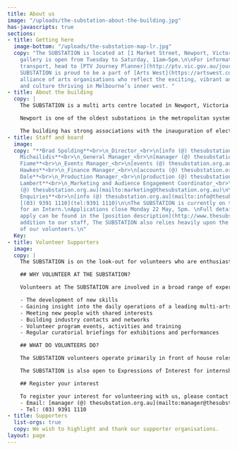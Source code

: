 ```yaml
---
title: About us
image: "/uploads/the-substation-about-the-building.jpg"
has-javascripts: true
sections:
- title: Getting here
  image-bottom: "/uploads/the-substation-map-lr.jpg"
  copy: "The SUBSTATION is located at [1 Market Street, Newport, Victoria 3015](https://goo.gl/maps/WG1MkodsgHP2).\n\nOur
    gallery is open from Tuesday to Saturday, 11am–5pm.\n\nFor information on public
    transport, head to [PTV Journey Planner](http://ptv.vic.gov.au/journey#jpsearch%5Baction%5D=showPlanner).\n\nThe
    SUBSTATION is proud to be a part of [Arts West](https://artswest.com.au/), a unique
    alliance of arts organisations who reflect the exciting, vibrant and diverse arts
    and culture thriving in Melbourne’s inner west. "
- title: About the building
  copy: |
    The SUBSTATION is a multi arts centre located in Newport, Victoria. One of Melbourne’s newest arts venues, the building houses the biggest visual arts gallery in the Western Suburbs of Melbourne, a dance studio and a large-scale multi-purpose performance space. The SUBSTATION is a one of a kind arts venue in Victoria in that its architecture and spaces invite artists to work across art form and scale. The SUBSTATION aims to engage with artists to introduce new audiences to new artists and artistic work. We invite artists to utilise our unique spaces in the development and staging of work that responds to ideas that are relevant to our place in Melbourne, Australia and the world.

    Newport is one of the oldest substations in the metropolitan systems, and also one of the largest, comparable to the North Fitzroy substation and slightly smaller than the Newmarket substation. It displays an exceptionally high level of integrity not seen in any other extant examples of this substation design, and although much of the original equipment has been removed or vandalised, the building is highly demonstrative of early twentieth century power generating practices. The building has strong visual and functional associations with the nearby Newport railway workshops, established in 1882.

    The building has strong associations with the inauguration of electric services, due to its construction during the first phase of the scheme. It is also important for its associations with the engineering firm Merz and MacLellan, who designed the electrification scheme as well as the early substations in association with the VR Way and Works Branch. Its construction by the Victorian Railways sets the building apart from contemporary Railways structures built under contract.
- title: Staff and board
  image: 
  copy: "**Brad Spolding**<br>\n_Director_<br>\n[info (@) thesubstation.org.au](mailto:info@thesubstation.org.au)\n\n**Kali
    Michailidis**<br>\n_General Manager_<br>\n[manager (@) thesubstation.org.au](mailto:manager@thesubstation.org.au)\n\n**Marisa
    Fiume**<br>\n_Events Manager_<br>\n[events (@) thesubstation.org.au](mailto:events@thesubstation.org.au)\n\n**Jon
    Hawkes**<br>\n_Finance Manager_<br>\n[accounts (@) thesubstation.org.au](mailto:accounts@thesubstation.org.au)\n\n**Jamie
    Dale**<br>\n_Production Manager_<br>\n[production (@) thesubstation.org.au](mailto:production@thesubstation.org.au)\n\n**Carolyn
    Lambert**<br>\n_Marketing and Audience Engagement Coordinator_<br>\n[marketing
    (@) thesubstation.org.au](mailto:marketing@thesubstation.org.au)\n\n**General
    Enquiries**<br>\n[info (@) thesubstation.org.au](mailto:info@thesubstation.org.au)<br>\nT:
    [(03) 9391 1110](tel:9391 1110)\n\nThe SUBSTATION is currently on the look out
    for an Intern.\nApplications close Monday 22 May, 5pm. \nFull details on how to
    apply can be found in the [position description](http://www.thesubstation.org.au/uploads/Intern-Position-Description-–-The-SUBSTATION.pdf)\n\nIn
    addition to our staff, The SUBSTATION also relies heavily upon the tireless efforts
    of our volunteers.\n"
  Key: 
- title: Volunteer Supporters
  image: 
  copy: |
    The SUBSTATION is on the look-out for volunteers who are enthusiastic and dedicated to the promotion of visual and performing arts in its myriad forms. The SUBSTATION volunteers play an active role in delivering excellent customer experiences and ensuring The SUBSTATION remains a valued cultural destination. Whether you want to gain experience in the industry, learn more about visual and performing arts, pass on your skills and knowledge to others or just want to socialise with people with similar interests – we want to hear from you!

    ## WHY VOLUNTEER AT THE SUBSTATION?

    Volunteers at The SUBSTATION are involved in a broad range of experiences. The benefits of volunteering include:

    - The development of new skills
    - Gaining insight into the daily operations of a leading multi-arts organisation
    - Meeting new people with shared interests
    - Building industry contacts and networks
    - Volunteer program events, activities and training
    - Regular curatorial briefings for exhibitions and performances

    ## WHAT DO VOLUNTEERS DO?

    The SUBSTATION volunteers operate primarily in front of house roles, invigilating exhibitions, ushering for performances and assisting with private and corporate events.

    The SUBSTATION is also open to Expressions of Interest for internships from tertiary or post-graduate students in areas of marketing, production and    general administration (subject to availability).

    ## Register your interest

    To register your interest for volunteering with us, please contact Kali Michailidis, General Manager:
    - Email: [manager (@) thesubstation.org.au](mailto:manager@thesubstation.org.au)
    - Tel: (03) 9391 1110
- title: Supporters
  list-orgs: true
  copy: We wish to highlight and thank our supporter organisations.
layout: page
---
```


